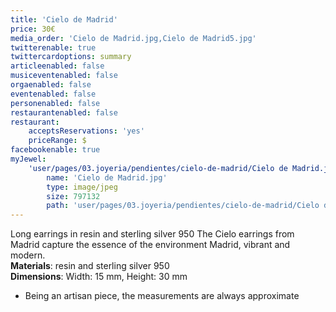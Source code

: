 ```yaml
---
title: 'Cielo de Madrid'
price: 30€
media_order: 'Cielo de Madrid.jpg,Cielo de Madrid5.jpg'
twitterenable: true
twittercardoptions: summary
articleenabled: false
musiceventenabled: false
orgaenabled: false
eventenabled: false
personenabled: false
restaurantenabled: false
restaurant:
    acceptsReservations: 'yes'
    priceRange: $
facebookenable: true
myJewel:
    'user/pages/03.joyeria/pendientes/cielo-de-madrid/Cielo de Madrid.jpg':
        name: 'Cielo de Madrid.jpg'
        type: image/jpeg
        size: 797132
        path: 'user/pages/03.joyeria/pendientes/cielo-de-madrid/Cielo de Madrid.jpg'
---
```


Long earrings in resin and sterling silver 950
The Cielo earrings from Madrid capture the essence of the environment Madrid, vibrant and modern. <br>
**Materials**: resin and sterling silver 950<br>
**Dimensions**: Width: 15 mm, Height: 30 mm<br>
* Being an artisan piece, the measurements are always approximate
